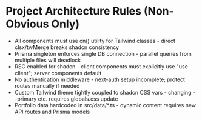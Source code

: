 # Project Architecture Rules (Non-Obvious Only)
- All components must use cn() utility for Tailwind classes - direct clsx/twMerge breaks shadcn consistency
- Prisma singleton enforces single DB connection - parallel queries from multiple files will deadlock
- RSC enabled for shadcn - client components must explicitly use "use client"; server components default
- No authentication middleware - next-auth setup incomplete; protect routes manually if needed
- Custom Tailwind theme tightly coupled to shadcn CSS vars - changing --primary etc. requires globals.css update
- Portfolio data hardcoded in src/data/*.ts - dynamic content requires new API routes and Prisma models